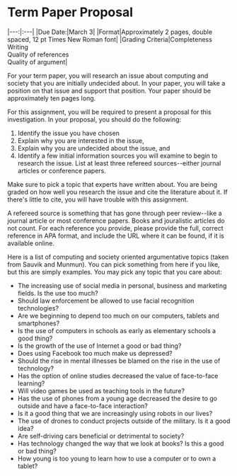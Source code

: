 # Term Paper Proposal

|---:|:---|
|Due Date:|March 3|
|Format|Approximately 2 pages, double spaced, 12 pt Times New Roman font|
|Grading Criteria|Completeness<br>Writing<br>Quality of references<br>Quality of argument|

For your term paper, you will research an issue about computing and society that you are initially undecided about. In your paper, you will take a position on that issue and support that position. Your paper should be approximately ten pages long.

For this assignment, you will be required to present a proposal for this investigation. In your proposal, you should do the following:

1. Identify the issue you have chosen
2. Explain why you are interested in the issue,
3. Explain why you are undecided about the issue, and
4. Identify a few initial information sources you will examine to begin to research the issue. List at least three refereed sources--either journal articles or conference papers.

Make sure to pick a topic that experts have written about. You are being graded on how well you research the issue and cite the literature about it. If there's little to cite, you will have trouble with this assignment.

A refereed source is something that has gone through peer review--like a journal article or most conference papers. Books and jouralistic articles do not count. For each reference you provide, please provide the full, correct reference in APA format, and include the URL where it can be found, if it is available online.

Here is a list of computing and society oriented argumentative topics (taken from Sauvik and Munmun). You can pick something from here if you like, but this are simply examples. You may pick any topic that you care about:

- The increasing use of social media in personal, business and marketing fields. Is the use too much?
- Should law enforcement be allowed to use facial recognition technologies?
- Are we beginning to depend too much on our computers, tablets and smartphones?
- Is the use of computers in schools as early as elementary schools a good thing?
- Is the growth of the use of Internet a good or bad thing?
- Does using Facebook too much make us depressed?
- Should the rise in mental illnesses be blamed on the rise in the use of technology?
- Has the option of online studies decreased the value of face-to-face learning?
- Will video games be used as teaching tools in the future?
- Has the use of phones from a young age decreased the desire to go outside and have a face-to-face interaction?
- Is it a good thing that we are increasingly using robots in our lives?
- The use of drones to conduct projects outside of the military. Is it a good idea?
- Are self-driving cars beneficial or detrimental to society?
- Has technology changed the way that we look at books? Is this a good or bad thing?
- How young is too young to learn how to use a computer or to own a tablet?